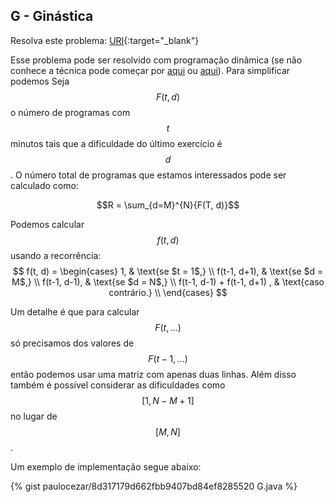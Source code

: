 
## G - Ginástica

Resolva este problema:
[URI][uri-2664]{:target="_blank"}

Esse problema pode ser resolvido com programação dinâmica (se não conhece a técnica pode começar por [aqui][dp-1] ou [aqui][dp-2]). Para simplificar podemos   Seja $$F(t, d)$$ o número de programas com $$t$$ minutos tais que a dificuldade do último exercício é $$d$$. O número total de programas que estamos interessados pode ser calculado como:

$$R = \sum_{d=M}^{N}{F(T, d)}$$

Podemos calcular $$f(t, d)$$ usando a recorrência:
$$
f(t, d) =
\begin{cases}
1,  & \text{se $t = 1$,} \\
f(t-1, d+1),  & \text{se $d = M$,} \\
f(t-1, d-1),  & \text{se $d = N$,} \\
f(t-1, d-1) + f(t-1, d+1) , & \text{caso contrário.}  \\
\end{cases}
$$

Um detalhe é que para calcular $$F(t, \dots)$$ só precisamos dos valores de $$F(t-1, \dots)$$ então podemos usar uma matriz com apenas duas linhas. Além disso também é possível considerar as dificuldades como $$[1, N-M+1]$$ no lugar de $$[M, N]$$.

Um exemplo de implementação segue abaixo:

{% gist paulocezar/8d317179d662fbb9407bd84ef8285520 G.java %}


[uri-2664]:     https://www.urionlinejudge.com.br/judge/pt/problems/view/2664
[dp-1]: https://www.ime.usp.br/~maratona/aulas/programacao-dinamica
[dp-2]: http://wiki.icmc.usp.br/images/1/1a/PD1.pdf


